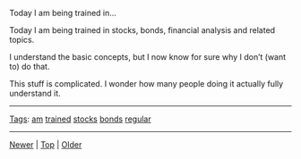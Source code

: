 <!--
title: Today I am being trained in stocks, bonds, financial analysis and related topics. I understand the basic concepts, but I now know for sure why I don&rsquo;t (want to) do that. This stuff is complicated. I wonder how many people doing it actually fully understand it.
date: 2020-06-28T14:51:45.124Z
tags: am, trained, stocks, bonds, regular
-->





Today I am being trained in...
<p>Today I am being trained in stocks, bonds, financial analysis and related topics.</p>

<p>I understand the basic concepts, but I now know for sure why I don&rsquo;t (want to) do that.</p>

<p>This stuff is complicated. I wonder how many people doing it actually fully understand it.</p>

<!--BOTTOM-POST-NAVIGATION-->
---

[Tags](tags.md): [am](tag-am.md) [trained](tag-trained.md) [stocks](tag-stocks.md) [bonds](tag-bonds.md) [regular](tag-regular.md)

---

[Newer](95654403197.md) | [Top](index.md) | [Older](95912758127.md)